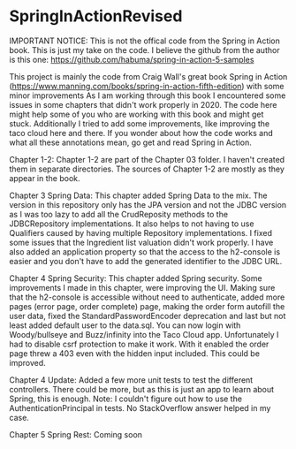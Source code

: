 # SpringInActionRevised
IMPORTANT NOTICE: This is not the offical code from the Spring in Action book. This is just my take on the code. I believe the github from the author is this one:
https://github.com/habuma/spring-in-action-5-samples

This project is mainly the code from Craig Wall's great book Spring in Action (https://www.manning.com/books/spring-in-action-fifth-edition) with some minor improvements
As I am working through this book I encountered some issues in some chapters that didn't work properly in 2020. The code here might help some of you who are working with this book and might get stuck. Additionally I tried to add some improvements, like improving the taco cloud here and there.
If you wonder about how the code works and what all these annotations mean, go get and read Spring in Action.

Chapter 1-2: Chapter 1-2 are part of the Chapter 03 folder. I haven't created them in separate directories. The sources of Chapter 1-2 are mostly as they appear in the book.


Chapter 3 Spring Data: This chapter added Spring Data to the mix. The version in this repository only has the JPA version and not the JDBC version as I was too lazy to add all the CrudReposity methods to the 
JDBCRepository implementations. It also helps to not having to use Qualifiers caused by having multiple Repository implementations. I fixed some issues that the Ingredient list valuation didn't work properly. I have also added an application
property so that the access to the h2-console is easier and you don't have to add the generated identifier to the JDBC URL.


Chapter 4 Spring Security: This chapter added Spring security. Some improvements I made in this chapter, were improving the UI. Making sure that the h2-console is accessible without need to authenticate, added more pages (error page, order complete) page, making the order form autofill the user data,
fixed the StandardPasswordEncoder deprecation and last but not least added default user to the data.sql. You can now login with Woody/bullseye and Buzz/infinity into the Taco Cloud app. Unfortunately I had to disable csrf protection to
make it work. With it enabled the order page threw a 403 even with the hidden input included. This could be improved.

Chapter 4 Update: Added a few more unit tests to test the different controllers. There could be more, but as this is just an app to learn about Spring, this is enough. Note: I couldn't figure out how to use the AuthenticationPrincipal
in tests. No StackOverflow answer helped in my case.

Chapter 5 Spring Rest: Coming soon
